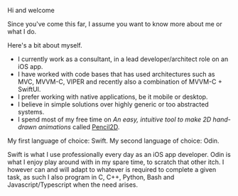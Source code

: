 Hi and welcome

Since you've come this far, I assume you want to know more about me or what I do.

Here's a bit about myself.
- I currently work as a consultant, in a lead developer/architect role on an iOS app.
- I have worked with code bases that has used architectures such as MVC, MVVM-C, VIPER and recently also a combination of MVVM-C + SwiftUI.
- I prefer working with native applications, be it mobile or desktop.
- I believe in simple solutions over highly generic or too abstracted systems.
- I spend most of my free time on _An easy, intuitive tool to make 2D hand-drawn animations_ called [Pencil2D](https://github.com/Pencil2D/pencil).

My first language of choice: Swift.
My second language of choice: Odin.

Swift is what I use professionally every day as an iOS app developer. Odin is what I enjoy play around with in my spare time, to scratch that other itch.
I however can and will adapt to whatever is required to complete a given task, as such I also program in C, C++, Python, Bash and Javascript/Typescript when the need arises.
